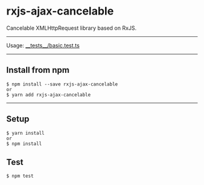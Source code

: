 # rxjs-ajax-cancelable
Cancelable XMLHttpRequest library based on RxJS.

---

Usage: [\_\_tests\_\_/basic.test.ts](https://github.com/ovrmrw/rxjs-ajax-cancelable/blob/master/src/__tests__/basic.test.ts)

---

## Install from npm
```
$ npm install --save rxjs-ajax-cancelable
or
$ yarn add rxjs-ajax-cancelable
```

---

## Setup
```
$ yarn install
or
$ npm install
```

## Test
```
$ npm test
```
